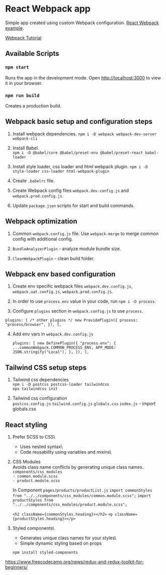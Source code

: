 # React Webpack app

Simple app created using custom Webpack configuration. [React Webpack example](https://www.freecodecamp.org/news/how-to-set-up-deploy-your-react-app-from-scratch-using-webpack-and-babel-a669891033d4/).

[Webpack Tutorial](https://www.youtube.com/watch?v=LyxCWXOq4uQ&list=PLolI8AY2AS9ZHVcFVrmBHsaPXhz30W00A)

## Available Scripts

### `npm start`

Runs the app in the development mode. Open [http://localhost:3000](http://localhost:3000) to view it in your browser.

### `npm run build`

Creates a production build.

## Webpack basic setup and configuration steps

1. Install webpack dependencies.
   `npm i -D webpack webpack-dev-server webpack-cli`

2. Install Babel.\
   `npm i -D @babel/core @babel/preset-env @babel/preset-react babel-loader`

3. Install style loader, css loader and html webpack plugin.
   `npm i -D style-loader css-loader html-webpack-plugin `

4. Create `.babelrc` file.

5. Create Webpack config files `webpack.dev.config.js` and `webpack.prod.config.js`.

6. Update `package.json` scripts for start and build commands.

## Webpack optimization

1. Common `webpack.config.js` file. Use `webpack-merge` to merge common config with additional config.

2. `BundleAnalyzerPlugin` - analyze module bundle size.

3. `CleanWebpackPlugin` - clean build folder.

## Webpack env based configuration

1. Create env specific webpack files `webpack.dev.config.js`, `webpack.uat.config.js`, `webpack.prod.config.js`.

2. In order to use `process.env` value in your code, run `npm i -D process`.

3. Configure `plugins` section in `webpack.config.js` to use `process`.

`plugins: [
      /* other plugins */
      new ProvidePlugin({
         process: "process/browser",
      }),
   ],`

4. Add env vars in `webpack.dev.config.js`

   `plugins: [
   new DefinePlugin({
      "process.env": {
      ...commonWebpack.COMMON_PROCESS_ENV,
      APP_MODE: JSON.stringify("Local"),
      },
   }),
],`

## Tailwind CSS setup steps

1. Tailwind css dependencies\
   `npm i -D postcss postcss-loader tailwindcss`\
   `npx tailwindcss init`

2. Tailwind css configuration\
   `postcss.config.js`
   `tailwind.config.js`
   `globals.css`
   `index.js` - import globals.css

## React styling

1. Prefer SCSS to CSS\

   - Uses nested syntax\
   - Code reusability using variables and mixins\

2. CSS Modules\
   Avoids class name conflicts by generating unique class names.\
   `components/css_modules`\
    `- common.module.scss`\
    `- product.module.scss`

   In Component `pages/products/productList.js`
   `import commonStyles from "../../components/css_modules/common.module.scss";`
   `import productStyles from "../../components/css_modules/product.module.scss";`

   `<h2 className={commonStyles.heading}></h2>`
   `<p className={productStyles.heading}></p>`

3. Styled components\

   - Generates unique class names for your styles\
   - Simple dynamic styling based on props

   `npm install styled-components`

https://www.freecodecamp.org/news/redux-and-redux-toolkit-for-beginners/
